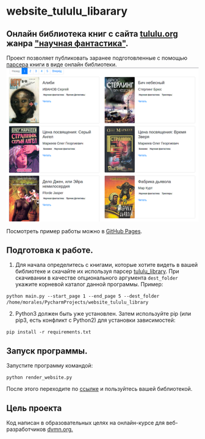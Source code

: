 # website_tululu_libarary
## Онлайн библиотека книг с сайта [tululu.org](https://tululu.org/) жанра ["научная фантастика"](https://tululu.org/l55/).
Проект позволяет публиковать заранее подготовленные с помощью [парсера](https://github.com/kostyamorales/tululu_library) книги в виде онлайн библиотеки.
![Alt text](screenshot/site.png?raw=true "Optional Title")


Посмотреть пример работы можно в [GitHub Pages](https://kostyamorales.github.io/website_tululu_libarary/pages/index1.html).

## Подготовка к работе.
1. Для начала определитесь с книгами, которые хотите видеть в вашей библиотеке и скачайте их используя парсер [tululu_library](https://github.com/kostyamorales/tululu_library).
При скачивании в качестве опционального аргумента `dest_folder` укажите корневой каталог данной программы. Пример:
```
python main.py --start_page 1 --end_page 5 --dest_folder /home/morales/PycharmProjects/website_tululu_library
```
2. Python3 должен быть уже установлен. Затем используйте pip (или pip3, есть конфликт с Python2) для установки зависимостей:

```
pip install -r requirements.txt
```
## Запуск программы.
Запустите программу командой:
```
python render_website.py
```
После этого переходите по [ссылке](http://127.0.0.1:5500/) и пользуйтесь вашей библиотекой.

## Цель проекта

Код написан в образовательных целях на онлайн-курсе для веб-разработчиков [dvmn.org.](https://dvmn.org/)

